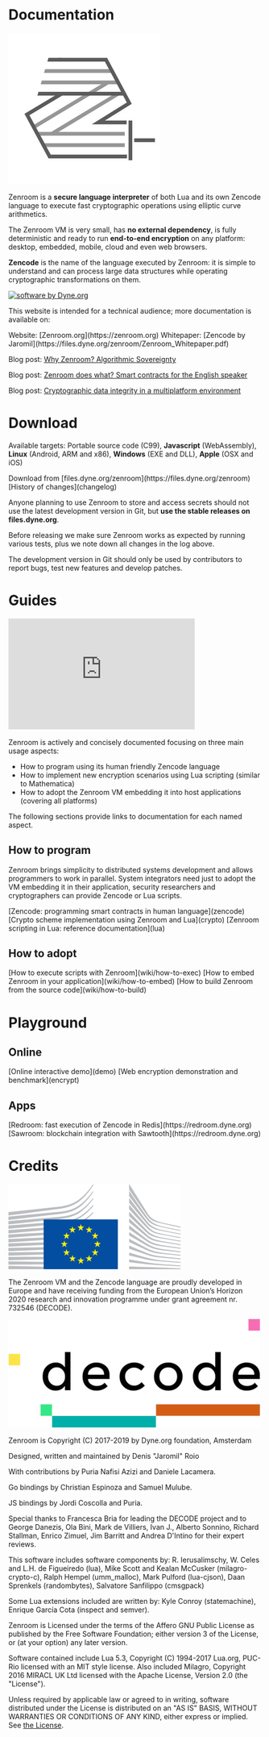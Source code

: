 # Documentation

![Zenroom logo](img/zenroom_logo-sm.jpg)

Zenroom is a **secure language interpreter** of both Lua and its own
Zencode language to execute fast cryptographic operations using
elliptic curve arithmetics.

The Zenroom VM is very small, has **no external dependency**, is fully
deterministic and ready to run **end-to-end encryption** on any platform:
desktop, embedded, mobile, cloud and even web browsers.

**Zencode** is the name of the language executed by Zenroom: it is simple
to understand and can process large data structures while operating
cryptographic transformations on them.

[![software by Dyne.org](https://zenroom.dyne.org/img/software_by_dyne.png)](http://www.dyne.org)

This website is intended for a technical audience; more documentation is
available on:

<span class="big">
<span class="mdi mdi-home"></span> Website: [Zenroom.org](https://zenroom.org)
</span>

<span class="big">
<span class="mdi mdi-school"></span> Whitepaper: [Zencode by Jaromil](https://files.dyne.org/zenroom/Zenroom_Whitepaper.pdf)
</span>

<span class="mdi mdi-hand"></span> Blog post: [Why Zenroom? Algorithmic Sovereignty](https://decodeproject.eu/blog/algorithmic-sovereignty-decode)

<span class="mdi mdi-vote"></span> Blog post: [Zenroom does what? Smart contracts for the English speaker](https://decodeproject.eu/blog/smart-contracts-english-speaker)

<span class="mdi mdi-puzzle"></span> Blog post: [Cryptographic data integrity in a multiplatform environment](https://decodeproject.eu/blog/cryptographic-data-integrity-multiplatform-environment)

# Download

<span class="mdi mdi-target"></span>
Available targets: Portable source code (C99), **Javascript** (WebAssembly), **Linux** (Android, ARM and x86), **Windows** (EXE and DLL), **Apple** (OSX and iOS)

<span class="big">
<span class="mdi mdi-download"></span>
Download from [files.dyne.org/zenroom](https://files.dyne.org/zenroom)
</span>

<span class="big">
<span class="mdi mdi-history"></span>
[History of changes](changelog)
</span>

Anyone planning to use Zenroom to store and access secrets should not
use the latest development version in Git, but **use the stable
releases on files.dyne.org**.

Before releasing we make sure Zenroom works as expected by running
various tests, plus we note down all changes in the log above.

The development version in Git should only be used by contributors to
report bugs, test new features and develop patches.

# Guides

<iframe src='https://www.openhub.net/p/zenroom/widgets/project_factoids_stats' scrolling='no' marginHeight='0' marginWidth='0' style='height: 220px; width: 370px; border: none'></iframe>

Zenroom is actively and concisely documented focusing on three main usage aspects:

- How to program using its human friendly Zencode language
- How to implement new encryption scenarios using Lua scripting (similar to Mathematica)
- How to adopt the Zenroom VM embedding it into host applications (covering all platforms)

The following sections provide links to documentation for each named aspect.

## How to program

Zenroom brings simplicity to distributed systems development and
allows programmers to work in parallel. System integrators need just
to adopt the VM embedding it in their application, security
researchers and cryptographers can provide Zencode or Lua scripts.

<span class="big">
<span class="mdi mdi-flag"></span>
[Zencode: programming smart contracts in human language](zencode)
</span>

<span class="big">
<span class="mdi mdi-math-compass"></span>
[Crypto scheme implementation using Zenroom and Lua](crypto)
</span>

<span class="big">
<span class="mdi mdi-code-braces"></span>
[Zenroom scripting in Lua: reference documentation](lua)
</span>

## How to adopt

<span class="big">
<span class="mdi mdi-run"></span>
[How to execute scripts with Zenroom](wiki/how-to-exec)
</span>

<span class="big">
<span class="mdi mdi-package"></span>
[How to embed Zenroom in your application](wiki/how-to-embed)
</span>

<span class="big">
<span class="mdi mdi-cogs"></span>
[How to build Zenroom from the source code](wiki/how-to-build)
</span>

# Playground

## Online

<span class="big">
<span class="mdi mdi-hand-pointing-right"></span>
[Online interactive demo](demo)
</span>

<span class="big">
<span class="mdi mdi-web"></span>
[Web encryption demonstration and benchmark](encrypt)
</span>

## Apps

<span class="big">
<span class="mdi mdi-network"></span>
[Redroom: fast execution of Zencode in Redis](https://redroom.dyne.org)
</span>

<span class="big">
<span class="mdi mdi-eye"></span>
[Sawroom: blockchain integration with Sawtooth](https://redroom.dyne.org)
</span>


# Credits

![Project funded by the European Commission](img/ec_logo.png)

The Zenroom VM and the Zencode language are proudly developed in
Europe and have receiving funding from the European Union’s Horizon
2020 research and innovation programme under grant agreement
nr. 732546 (DECODE).

[![DECODE project](img/decode.jpg)](https://decodeproject.eu)

Zenroom is Copyright (C) 2017-2019 by Dyne.org foundation, Amsterdam

Designed, written and maintained by Denis "Jaromil" Roio

With contributions by Puria Nafisi Azizi and Daniele Lacamera.

Go bindings by Christian Espinoza and Samuel Mulube.

JS bindings by Jordi Coscolla and Puria.

Special thanks to Francesca Bria for leading the DECODE project and to
George Danezis, Ola Bini, Mark de Villiers, Ivan J., Alberto Sonnino,
Richard Stallman, Enrico Zimuel, Jim Barritt and Andrea D'Intino for
their expert reviews.

This software includes software components by: R. Ierusalimschy,
W. Celes and L.H. de Figueiredo (lua), Mike Scott and Kealan McCusker
(milagro-crypto-c), Ralph Hempel (umm_malloc), Mark Pulford
(lua-cjson), Daan Sprenkels (randombytes), Salvatore Sanfilippo
(cmsgpack)

Some Lua extensions included are written by: Kyle Conroy
(statemachine), Enrique García Cota (inspect and semver).

Zenroom is Licensed under the terms of the Affero GNU Public License as
published by the Free Software Foundation; either version 3 of the
License, or (at your option) any later version.

Software contained include Lua 5.3, Copyright (C) 1994-2017 Lua.org,
PUC-Rio licensed with an MIT style license. Also included Milagro,
Copyright 2016 MIRACL UK Ltd licensed with the Apache License, Version
2.0 (the "License").

<!-- We are committed to contribute our code to communities and societies -->
<!-- adopting it as free and open source, according to the Free Software -->
<!-- Foundation guidelines and GNU artisanal traditions. Here is our -->
<!-- [Contributor License Agreement](Agreement.md). -->

Unless required by applicable law or agreed to in writing, software
distributed under the License is distributed on an "AS IS" BASIS,
WITHOUT WARRANTIES OR CONDITIONS OF ANY KIND, either express or
implied.  See [the License](LICENSE.txt).
